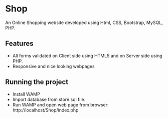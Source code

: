 # Shop
An Online Shopping website developed using Html, CSS, Bootstrap, MySQL, PHP.<br>


Features
--------

* All forms validated on Client side using HTML5 and on Server side using PHP.
* Responsive and nice looking webpages 

Running the project 
-------------------

* Install WAMP
* Import database from store.sql file.
* Run WAMP and open web page from browser: http://localhost/Shop/index.php


